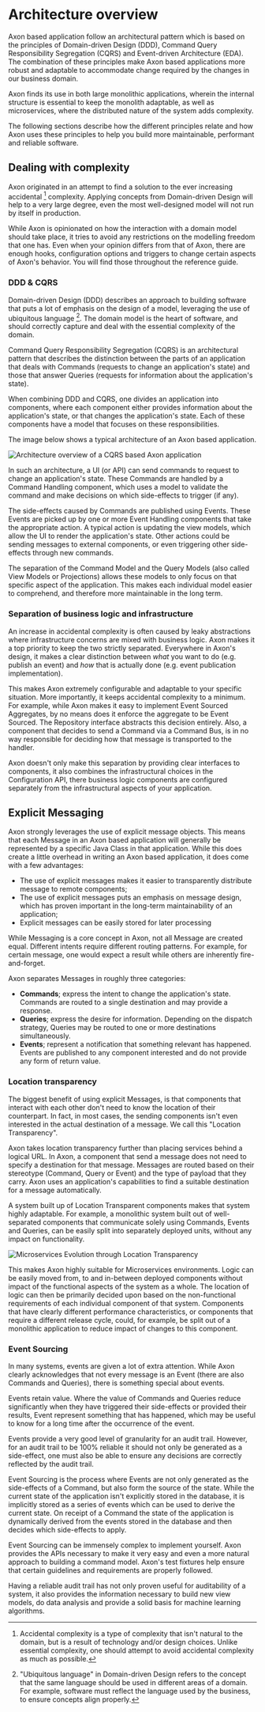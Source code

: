 # Architecture overview

Axon based application follow an architectural pattern which is based on the principles of Domain-driven Design (DDD), 
Command Query Responsibility Segregation (CQRS) and Event-driven Architecture (EDA). The combination of these principles
make Axon based applications more robust and adaptable to accommodate change required by the changes in our business domain. 

Axon finds its use in both large monolithic applications, wherein the internal structure is essential to keep the monolith
adaptable, as well as microservices, where the distributed nature of the system adds complexity.

The following sections describe how the different principles relate and how Axon uses these principles to help you build
more maintainable, performant and reliable software.

## Dealing with complexity

Axon originated in an attempt to find a solution to the ever increasing accidental [^1] complexity. Applying concepts
from Domain-driven Design will help to a very large degree, even the most well-designed model will not run by itself in
production.

While Axon is opinionated on how the interaction with a domain model should take place, it tries to avoid any 
restrictions on the modelling freedom that one has. Even when your opinion differs from that of Axon, there are enough
hooks, configuration options and triggers to change certain aspects of Axon's behavior. You will find those throughout 
the reference guide.

### DDD & CQRS

Domain-driven Design (DDD) describes an approach to building software that puts a lot of emphasis on the design of a
model, leveraging the use of ubiquitous language [^2]. The domain model is the heart of software, and should
correctly capture and deal with the essential complexity of the domain.

Command Query Responsibility Segregation (CQRS) is an architectural pattern that describes the distinction between the parts of
an application that deals with Commands (requests to change an application's state) and those that answer Queries 
(requests for information about the application's state).

When combining DDD and CQRS, one divides an application into components, where each component either provides information about the application's state,
or that changes the application's state. Each of these components have a model that focuses on these responsibilities.

The image below shows a typical architecture of an Axon based application.

![Architecture overview of a CQRS based Axon application](/.gitbook/assets/architecture-overview.png)

In such an architecture, a UI (or API) can send commands to request to change an application's state. These Commands are handled
by a Command Handling component, which uses a model to validate the command and make decisions on which side-effects
to trigger (if any). 

The side-effects caused by Commands are published using Events. These Events are picked up by one or more Event Handling 
components that take the appropriate action. A typical action is updating the view models, which allow the UI to render
the application's state. Other actions could be sending messages to external components, or even triggering other 
side-effects through new commands. 

The separation of the Command Model and the Query Models (also called View Models or Projections) allows these models
to only focus on that specific aspect of the application. This makes each individual model easier to comprehend, and
therefore more maintainable in the long term.

### Separation of business logic and infrastructure

An increase in accidental complexity is often caused by leaky abstractions where infrastructure concerns are mixed with 
business logic. Axon makes it a top priority to keep the two strictly separated. Everywhere in Axon's design, it makes
a clear distinction between _what_ you want to do (e.g. publish an event) and _how_ that is actually done (e.g. event 
publication implementation).

This makes Axon extremely configurable and adaptable to your specific situation. More importantly, it keeps
accidental complexity to a minimum. For example, while Axon makes it easy to implement Event Sourced Aggregates, by no
means does it enforce the aggregate to be Event Sourced. The Repository interface abstracts this decision entirely. Also,
a component that decides to send a Command via a Command Bus, is in no way responsible for deciding how that message
is transported to the handler.

Axon doesn't only make this separation by providing clear interfaces to components, it also combines the infrastructural
choices in the Configuration API, there business logic components are configured separately from the infrastructural
aspects of your application.

## Explicit Messaging

Axon strongly leverages the use of explicit message objects. This means that each Message in an Axon based application
will generally be represented by a specific Java Class in that application. While this does create a little overhead in
writing an Axon based application, it does come with a few advantages:

 * The use of explicit messages makes it easier to transparently distribute message to remote components;
 * The use of explicit messages puts an emphasis on message design, which has proven important in the long-term
   maintainability of an application;
 * Explicit messages can be easily stored for later processing

While Messaging is a core concept in Axon, not all Message are created equal. Different intents require different routing
patterns. For example, for certain message, one would expect a result while others are inherently fire-and-forget. 

Axon separates Messages in roughly three categories:
 * **Commands**; express the intent to change the application's state. Commands are routed to a single destination and may provide a response.
 * **Queries**; express the desire for information. Depending on the dispatch strategy, Queries may be routed to one or more destinations simultaneously.
 * **Events**; represent a notification that something relevant has happened. Events are published to any component interested and do not provide any form of return value.

### Location transparency

The biggest benefit of using explicit Messages, is that components that interact with each other don't need to know the
location of their counterpart. In fact, in most cases, the sending components isn't even interested in the actual 
destination of a message. We call this "Location Transparency".

Axon takes location transparency further than placing services behind a logical URL. In Axon, a component that send a
message does not need to specify a destination for that message. Messages are routed based on their stereotype (Command, Query 
or Event) and the type of payload that they carry. Axon uses an application's capabilities to find a suitable destination
for a message automatically. 

A system built up of Location Transparent components makes that system highly adaptable. For example, a monolithic system
built out of well-separated components that communicate solely using Commands, Events and Queries, can be easily split
into separately deployed units, without any impact on functionality. 

![Microservices Evolution through Location Transparency](/.gitbook/assets/location-transparency.png)

This makes Axon highly suitable for Microservices environments. Logic can be easily moved from, to and in-between deployed 
components without impact of the functional aspects of the system as a whole. The location of logic can then be primarily
decided upon based on the non-functional requirements of each individual component of that system. Components that have
clearly different performance characteristics, or components that require a different release cycle, could, for example,
be split out of a monolithic application to reduce impact of changes to this component.

### Event Sourcing

In many systems, events are given a lot of extra attention. While Axon clearly acknowledges that not every message is an
Event (there are also Commands and Queries), there is something special about events.

Events retain value. Where the value of Commands and Queries reduce significantly when they have triggered their 
side-effects or provided their results, Event represent something that has happened, which may be useful to know for a 
long time after the occurrence of the event.

Events provide a very good level of granularity for an audit trail. However, for an audit trail to be 100% reliable it should not only be generated as a side-effect, one must also be able to ensure any decisions are correctly reflected
by the audit trail.


Event Sourcing is the process where Events are not only generated as the side-effects of a Command, but also form the source
of the state. While the current state of the application isn't explicitly stored in the database, it is implicitly stored as a series of events which can be used to derive the current state. On receipt of a Command the state of the application is dynamically derived from the events stored in the database and then decides which side-effects to apply.  

Event Sourcing can be immensely complex to implement yourself. Axon provides the APIs necessary to make it very easy and
even a more natural approach to building a command model. Axon's test fixtures help ensure that certain guidelines and
requirements are properly followed.

Having a reliable audit trail has not only proven useful for auditability of a system, it also provides the information
necessary to build new view models, do data analysis and provide a solid basis for machine learning algorithms.

[^1]: Accidental complexity is a type of complexity that isn't natural to the domain, but is a result of technology and/or design choices. Unlike essential complexity, one should attempt to avoid accidental complexity as much as possible.

[^2]: "Ubiquitous language" in Domain-driven Design refers to the concept that the same language should be used in different areas of a domain. For example, software must reflect the language used by the business, to ensure concepts align properly.
